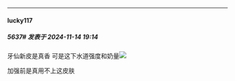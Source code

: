 ﻿
*****

####  lucky117  
##### 5637#       发表于 2024-11-14 19:14

牙仙新皮是真香
可是这下水道强度和奶量<img src="https://static.saraba1st.com/image/smiley/face2017/037.png" referrerpolicy="no-referrer">

加强前是真用不上这皮肤

